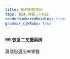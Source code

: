 ```yaml
---
title: 树的刷题笔记 
tags: 新建,模板,小书匠
renderNumberedHeading: true
grammar_cjkRuby: true
---
```



#### 99.恢复二叉搜索树
莫瑞思遍历未掌握


